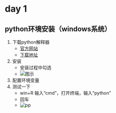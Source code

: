 # day 1
## python环境安装（windows系统）
1. 下载python解释器 
    * [官方网站](https://www.python.org/)
    * [下载地址](https://www.python.org/ftp/python/3.6.4/python-3.6.4.exe)
2. 安装
    * 安装过程中勾选
    * ![图示](https://cdn.liaoxuefeng.com/cdn/files/attachments/0014466016166222cc7c2907cef4caab66ad8d53e77841e000/l)
3. 配置环境变量
4. 测试一下
    * win+R  输入“cmd”，打开终端，输入“python”
    * 回车
    * ![pp](https://cdn.liaoxuefeng.com/cdn/files/attachments/001446601591019cbba6e698d32429bb4754753d86e286a000/l)


